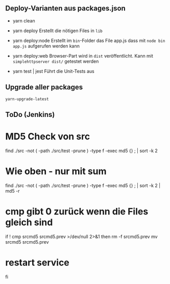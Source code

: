 ## Deploy-Varianten aus packages.json

-   yarn clean

-   yarn deploy
    Erstellt die nötigen Files in `lib`

-   yarn deploy:node
    Erstellt im `bin`-Folder das File app.js dass mit `node bin app.js` aufgerufen werden kann

-   yarn deploy:web
    Browser-Part wird in `dist` veröffentlicht. Kann mit `simplehttpserver dist/` getestet werden

-   yarn test | jest
    Führt die Unit-Tests aus

## Upgrade aller packages

    yarn-upgrade-latest

## ToDo (Jenkins)

# MD5 Check von src

find ./src -not \( -path ./src/test -prune \) -type f -exec md5 {} \; | sort -k 2

# Wie oben - nur mit sum

find ./src -not \( -path ./src/test -prune \) -type f -exec md5 {} \; | sort -k 2 | md5 -r

# cmp gibt 0 zurück wenn die Files gleich sind

if ! cmp srcmd5 srcmd5.prev >/dev/null 2>&1
then
rm -f srcmd5.prev
mv srcmd5 srcmd5.prev

# restart service

fi
